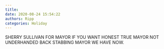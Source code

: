```yaml
---
title: 
date: 2020-08-24 15:54:22
authors: Ripp
categories: Holiday
---
```


 SHERRY SULLIVAN FOR MAYOR IF YOU WANT HONEST TRUE MAYOR NOT UNDERHANDED BACK STABBING MAYOR WE HAVE NOW.